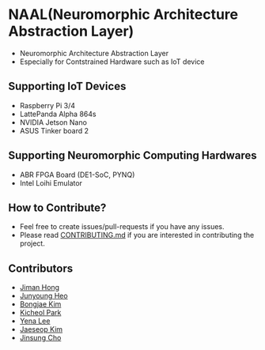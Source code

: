 # NAAL(Neuromorphic Architecture Abstraction Layer)
- Neuromorphic Architecture Abstraction Layer
- Especially for Contstrained Hardware such as IoT device

## Supporting IoT Devices
- Raspberry Pi 3/4
- LattePanda Alpha 864s
- NVIDIA Jetson Nano
- ASUS Tinker board 2

## Supporting Neuromorphic Computing Hardwares
- ABR FPGA Board (DE1-SoC, PYNQ)
- Intel Loihi Emulator

## How to Contribute?
- Feel free to create issues/pull-requests if you have any issues.
- Please read [CONTRIBUTING.md](CONTRIBUTING.md) if you are interested in contributing the project.

## Contributors
- [Jiman Hong](http://oslab.ssu.ac.kr/main/)
- [Junyoung Heo](https://github.com/jyheo)
- [Bongjae Kim](https://sites.google.com/view/sunmmon-ssrlab/)
- [Kicheol Park](http://oslab.ssu.ac.kr/main/)
- [Yena Lee](http://oslab.ssu.ac.kr/main/)
- [Jaeseop Kim](http://oslab.ssu.ac.kr/main/)
- [Jinsung Cho](https://sites.google.com/view/sunmmon-ssrlab/)
